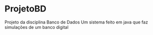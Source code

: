 # ProjetoBD
Projeto da disciplina Banco de Dados
Um sistema feito em java que faz simulações de um banco digital
